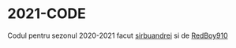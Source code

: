 # 2021-CODE
Codul pentru sezonul 2020-2021 facut [sirbuandrei](https://github.com/sirbuandrei) si de [RedBoy910](https://github.com/RedBoy910)
